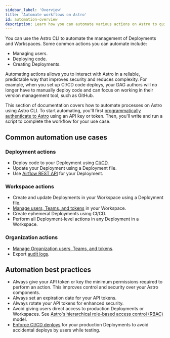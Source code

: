 ```yaml
---
sidebar_label: 'Overview'
title: 'Automate workflows on Astro'
id: automation-overview
description: Learn how you can automate various actions on Astro to quickly build and manage your data ecosystem. 
---
```


You can use the Astro CLI to automate the management of Deployments and Workspaces. Some common actions you can automate include:

- Managing users.
- Deploying code.
- Creating Deployments.

Automating actions allows you to interact with Astro in a reliable, predictable way that improves security and reduces complexity. For example, when you set up CI/CD code deploys, your DAG authors will no longer have to manually deploy code and can focus on working in their version management tool, such as GitHub.

This section of documentation covers how to automate processes on Astro using Astro CLI. To start automating, you'll first [programmatically authenticate to Astro](automation-authentication.md) using an API key or token. Then, you'll write and run a script to complete the workflow for your use case.

## Common automation use cases

### Deployment actions

- Deploy code to your Deployment using [CI/CD](set-up-ci-cd.md).
- Update your Deployment using a Deployment file.  
- Use [Airflow REST API](airflow-api.md) for your Deployment. 

### Workspace actions

- Create and update Deployments in your Workspace using a Deployment file. 
- [Manage users, Teams, and tokens](cli/astro-workspace-team.md) in your Workspace.
- Create ephemeral Deployments using CI/CD. 
- Perform all Deployment-level actions in any Deployment in a Workspace. 

### Organization actions

- [Manage Organization users, Teams, and tokens](cli/astro-organization-list.md).
- Export [audit logs](audit-logs.md#export-audit-logs). 

## Automation best practices

- Always give your API token or key the minimum permissions required to perform an action. This improves control and security over your Astro components.
- Always set an expiration date for your API tokens.
- Always rotate your API tokens for enhanced security.
- Avoid giving users direct access to production Deployments or Workspaces. See [Astro's hierarchical role-based access control (RBAC)](astro-architecture.md#access-control-architecture) model.
- [Enforce CI/CD deploys](configure-deployment-resources.md#enforce-cicd-deploys) for your production Deployments to avoid accidental deploys by users while testing.